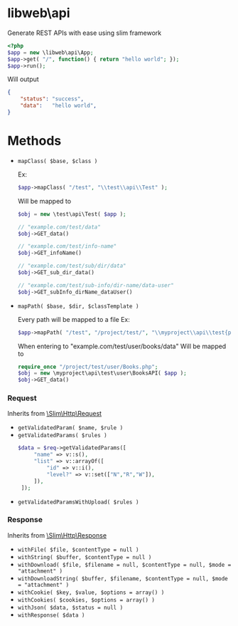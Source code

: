 # libweb\api

Generate REST APIs with ease using slim framework
```php
<?php
$app = new \libweb\api\App;
$app->get( "/", function() { return "hello world"; });
$app->run();
```

Will output
```json
{
	"status": "success",
	"data":   "hello world",
}
```


Methods
==========

- `mapClass( $base, $class )`

	Ex:
	```php
	$app->mapClass( "/test", "\\test\\api\\Test" );
	```

	Will be mapped to
	```php
	$obj = new \test\api\Test( $app );

	// "example.com/test/data"
	$obj->GET_data()

	// "example.com/test/info-name"
	$obj->GET_infoName()

	// "example.com/test/sub/dir/data"
	$obj->GET_sub_dir_data()

	// "example.com/test/sub-info/dir-name/data-user"
	$obj->GET_subInfo_dirName_dataUser()
	```


- `mapPath( $base, $dir, $classTemplate )`

	Every path will be mapped to a file
	Ex:
	```php
	$app->mapPath( "/test", "/project/test/", "\\myproject\\api\\test{path}{class}API" );
	```

	When entering to "example.com/test/user/books/data"
	Will be mapped to 
	```php
	require_once "/project/test/user/Books.php";
	$obj = new \myproject\api\test\user\BooksAPI( $app );
	$obj->GET_data()
	```

### Request

Inherits from [\Slim\Http\Request](http://www.slimframework.com/docs/v3/objects/request.html)

- `getValidatedParam( $name, $rule )`
- `getValidatedParams( $rules )`
   ```php
   $data = $req->getValidatedParams([
        "name" => v::s(),
        "list" => v::arrayOf([
            "id" => v::i(),
            "level?" => v::set(["N","R","W"]),
        ]),
    ]);
    ```
- `getValidatedParamsWithUpload( $rules )`

### Response

Inherits from [\Slim\Http\Response](http://www.slimframework.com/docs/v3/objects/response.html)

- `withFile( $file, $contentType = null )`
- `withString( $buffer, $contentType = null )`
- `withDownload( $file, $filename = null, $contentType = null, $mode = "attachment" )`
- `withDownloadString( $buffer, $filename, $contentType = null, $mode = "attachment" )`
- `withCookie( $key, $value, $options = array() )`
- `withCookies( $cookies, $options = array() )`
- `withJson( $data, $status = null )`
- `withResponse( $data )`